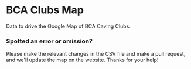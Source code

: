 # BCA Clubs Map
Data to drive the Google Map of BCA Caving Clubs.

### Spotted an error or omission?
Please make the relevant changes in the CSV file and make a pull request, and we'll update the map on the website. Thanks for your help!
